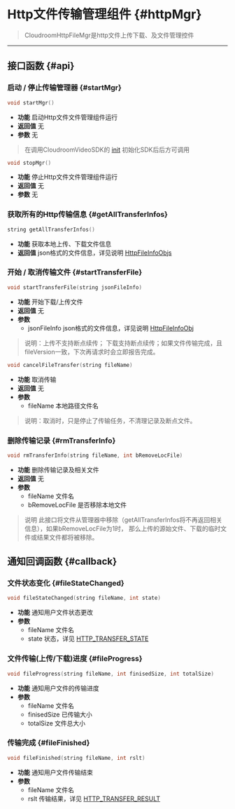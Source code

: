 # Http文件传输管理组件 {#httpMgr}

> CloudroomHttpFileMgr是http文件上传下载、及文件管理控件

----------------

## 接口函数 {#api}

### 启动 / 停止传输管理器 {#startMgr}

```cpp
void startMgr()
```

* **功能** 启动Http文件文件管理组件运行
* **返回值** 无
* **参数** 无

> 在调用CloudroomVideoSDK的 [init](cloudroomsdk.md#init) 初始化SDK后后方可调用

```cpp
void stopMgr()
```

* **功能** 停止Http文件文件管理组件运行
* **返回值** 无
* **参数** 无

### 获取所有的Http传输信息 {#getAllTransferInfos}

```cpp
string getAllTransferInfos()
```

* **功能** 获取本地上传、下载文件信息
* **返回值** json格式的文件信息，详见说明 [HttpFileInfoObjs](json.md#HttpFileInfoObjs)

### 开始 / 取消传输文件 {#startTransferFile}

```cpp
void startTransferFile(string jsonFileInfo)
```

* **功能** 开始下载/上传文件
* **返回值** 无
* **参数**
  * jsonFileInfo json格式的文件信息，详见说明 [HttpFileInfoObj](json.md#HttpFileInfoObj)

> 说明：上传不支持断点续传； 下载支持断点续传；如果文件传输完成，且fileVersion一致，下次再请求时会立即报告完成。

```cpp
void cancelFileTransfer(string fileName)
```

* **功能** 取消传输
* **返回值** 无
* **参数**
  * fileName 本地路径文件名

> 说明：取消时，只是停止了传输任务，不清理记录及断点文件。

### 删除传输记录 {#rmTransferInfo}

```cpp
void rmTransferInfo(string fileName, int bRemoveLocFile)
```

* **功能** 删除传输记录及相关文件
* **返回值** 无
* **参数**
  * fileName 文件名
  * bRemoveLocFile 是否移除本地文件

>说明	此接口将文件从管理器中移除（getAllTransferInfos将不再返回相关信息），如果bRemoveLocFile为1时， 那么上传的源始文件、下载的临时文件或结果文件都将被移除。

## 通知回调函数 {#callback}

### 文件状态变化 {#fileStateChanged}

```cpp
void fileStateChanged(string fileName, int state)
```

* **功能** 通知用户文件状态更改
* **参数**
  * fileName 文件名
  * state 状态，详见 [HTTP_TRANSFER_STATE](constant.md#HTTP_TRANSFER_STATE)

### 文件传输(上传/下载)进度 {#fileProgress}

```cpp
void fileProgress(string fileName, int finisedSize, int totalSize)
```

* **功能** 通知用户文件的传输进度
* **参数**
  * fileName 文件名
  * finisedSize 已传输大小
  * totalSize 文件总大小

### 传输完成 {#fileFinished}

```cpp
void fileFinished(string fileName, int rslt)
```

* **功能** 通知用户文件传输结束
* **参数**
  * fileName 文件名
  * rslt 传输结果，详见 [HTTP_TRANSFER_RESULT](constant.md#HTTP_TRANSFER_STATE)
